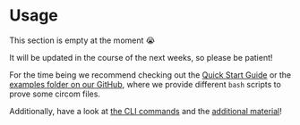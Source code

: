 # Usage

This section is empty at the moment 😭

It will be updated in the course of the next weeks, so please be patient!

For the time being we recommend checking out the [Quick Start Guide](./quick-start.md) or the [examples folder on our GitHub](https://github.com/TaceoLabs/collaborative-circom/tree/main/co-circom/co-circom/examples), where we provide different `bash` scripts to prove some circom files.

Additionally, have a look at [the CLI commands](../co-circom/cli.md) and the [additional material](../design/mpc-vm.md)!
